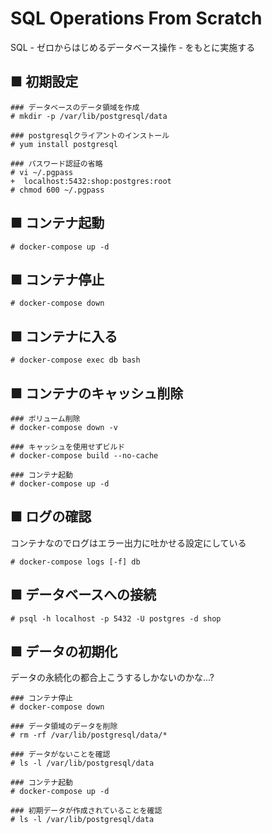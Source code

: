 # SQL Operations From Scratch 
SQL - ゼロからはじめるデータベース操作 - をもとに実施する
## ■ 初期設定 
```
### データベースのデータ領域を作成
# mkdir -p /var/lib/postgresql/data 

### postgresqlクライアントのインストール
# yum install postgresql

### パスワード認証の省略
# vi ~/.pgpass
+  localhost:5432:shop:postgres:root
# chmod 600 ~/.pgpass
```

## ■ コンテナ起動
```
# docker-compose up -d
```

## ■ コンテナ停止
```
# docker-compose down
```

## ■ コンテナに入る
```
# docker-compose exec db bash
```

## ■ コンテナのキャッシュ削除
```
### ボリューム削除
# docker-compose down -v

### キャッシュを使用せずビルド
# docker-compose build --no-cache

### コンテナ起動
# docker-compose up -d
```

## ■ ログの確認
コンテナなのでログはエラー出力に吐かせる設定にしている
```
# docker-compose logs [-f] db
```

## ■ データベースへの接続
```
# psql -h localhost -p 5432 -U postgres -d shop
```

## ■ データの初期化
データの永続化の都合上こうするしかないのかな...?
```
### コンテナ停止
# docker-compose down

### データ領域のデータを削除
# rm -rf /var/lib/postgresql/data/*

### データがないことを確認
# ls -l /var/lib/postgresql/data

### コンテナ起動
# docker-compose up -d

### 初期データが作成されていることを確認
# ls -l /var/lib/postgresql/data
```
